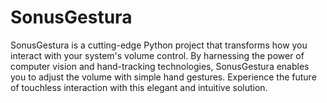# SonusGestura
SonusGestura is a cutting-edge Python project that transforms how you interact with your system's volume control. By harnessing the power of computer vision and hand-tracking technologies, SonusGestura enables you to adjust the volume with simple hand gestures. Experience the future of touchless interaction with this elegant and intuitive solution.
